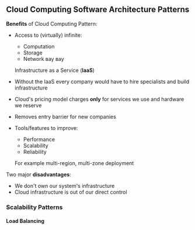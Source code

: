 ## Cloud Computing Software Architecture Patterns

**Benefits** of Cloud Computing Pattern:

- Access to (virtually) infinite:

  - Computation
  - Storage
  - Network вау вау

  Infrastructure as a Service (**IaaS**)

- Without the IaaS every company would have to hire specialists and build infrastructure

- Cloud's pricing model charges **only** for services we use and hardware we reserve

- Removes entry barrier for new companies

- Tools/features to improve: 

  - Performance
  - Scalability
  - Reliability

  For example multi-region, multi-zone  deployment

Two major **disadvantages**:

- We don't own our system's infrastructure
- Cloud infrastructure is out of our direct control

### Scalability Patterns

#### Load Balancing